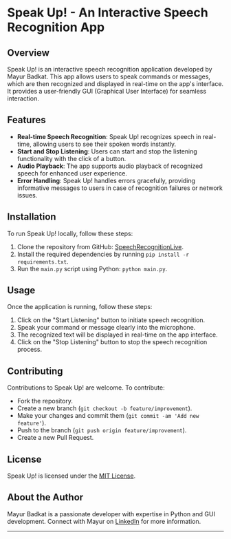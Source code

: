 # Speak Up! - An Interactive Speech Recognition App

## Overview
Speak Up! is an interactive speech recognition application developed by Mayur Badkat. This app allows users to speak commands or messages, which are then recognized and displayed in real-time on the app's interface. It provides a user-friendly GUI (Graphical User Interface) for seamless interaction.

## Features
- **Real-time Speech Recognition**: Speak Up! recognizes speech in real-time, allowing users to see their spoken words instantly.
- **Start and Stop Listening**: Users can start and stop the listening functionality with the click of a button.
- **Audio Playback**: The app supports audio playback of recognized speech for enhanced user experience.
- **Error Handling**: Speak Up! handles errors gracefully, providing informative messages to users in case of recognition failures or network issues.

## Installation
To run Speak Up! locally, follow these steps:
1. Clone the repository from GitHub: [SpeechRecognitionLive](https://github.com/mayurbt12/SpeechRecognitionLive).
2. Install the required dependencies by running `pip install -r requirements.txt`.
3. Run the `main.py` script using Python: `python main.py`.

## Usage
Once the application is running, follow these steps:
1. Click on the "Start Listening" button to initiate speech recognition.
2. Speak your command or message clearly into the microphone.
3. The recognized text will be displayed in real-time on the app interface.
4. Click on the "Stop Listening" button to stop the speech recognition process.

## Contributing
Contributions to Speak Up! are welcome. To contribute:
- Fork the repository.
- Create a new branch (`git checkout -b feature/improvement`).
- Make your changes and commit them (`git commit -am 'Add new feature'`).
- Push to the branch (`git push origin feature/improvement`).
- Create a new Pull Request.

## License
Speak Up! is licensed under the [MIT License](LICENSE).

## About the Author
Mayur Badkat is a passionate developer with expertise in Python and GUI development. Connect with Mayur on [LinkedIn]() for more information.

---
